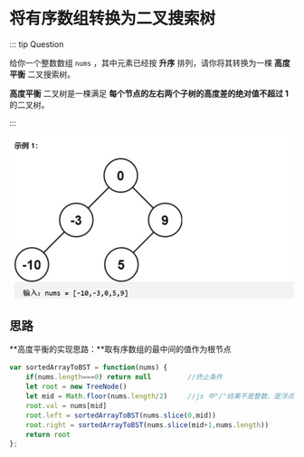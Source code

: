 # 将有序数组转换为二叉搜索树

::: tip Question

给你一个整数数组 `nums` ，其中元素已经按 **升序** 排列，请你将其转换为一棵 **高度平衡** 二叉搜索树。

**高度平衡** 二叉树是一棵满足 **每个节点的左右两个子树的高度差的绝对值不超过 1** 的二叉树。

:::

<img src="/images/image-20230614152826460.png" alt="image-20230614152826460" style="zoom:67%;" />

## 思路

**高度平衡的实现思路：**取有序数组的最中间的值作为根节点

```js
var sortedArrayToBST = function(nums) {
    if(nums.length===0) return null			//终止条件
    let root = new TreeNode()
    let mid = Math.floor(nums.length/2)     //js 中"/"结果不是整数，是浮点数
    root.val = nums[mid]
    root.left = sortedArrayToBST(nums.slice(0,mid))
    root.right = sortedArrayToBST(nums.slice(mid+1,nums.length))
    return root
};
```



